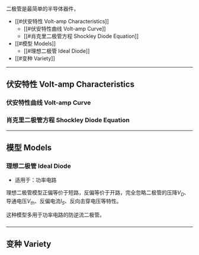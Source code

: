 二极管是最简单的半导体器件， 

+ [[#伏安特性 Volt-amp Characteristics]]
	+ [[#伏安特性曲线 Volt-amp Curve]]
	+ [[#肖克里二极管方程 Shockley Diode Equation]]
+ [[#模型 Models]]
	+ [[#理想二极管 Ideal Diode]]
+ [[#变种 Variety]]

---
## 伏安特性 Volt-amp Characteristics


### 伏安特性曲线 Volt-amp Curve


### 肖克里二极管方程 Shockley Diode Equation



---
## 模型 Models


### 理想二极管 Ideal Diode

+ 适用于：功率电路

理想二极管模型正偏等价于短路，反偏等价于开路，完全忽略二极管的压降$V_D$、导通电压$V_{th}$、反偏电流$I_S$、反向击穿电压等特性。

这种模型多用于功率电路的防逆流二极管。

### 


---
## 变种 Variety 